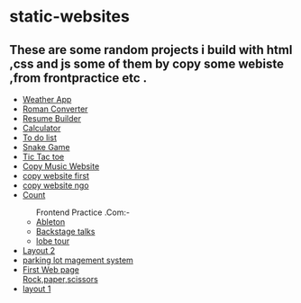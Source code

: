 # static-websites

<h2>These are some random projects i build with html ,css and js some of them by copy some webiste ,from frontpractice etc .
</h2>
<ul>
<li> <a href="https://aman1919.github.io/static-websites/weather/index.html">Weather App</a></li>

<li> <a href="https://aman1919.github.io/static-websites/roman/index.html">Roman Converter</a></li>

<li><a href="https://aman1919.github.io/static-websites/resume-Builder/index.html">Resume Builder</a></li>

<li><a href="https://aman1919.github.io/static-websites/calculator/calculator.html">Calculator</a></li>

<li><a href="https://aman1919.github.io/static-websites/To%20do%20list/index.html">To do list</a></li>

<li><a href="https://aman1919.github.io/static-websites/Snake%20game/index.html">Snake Game</a></li>

<li><a href="https://aman1919.github.io/static-websites/tic-tac-toe/index.html">Tic Tac toe</a></li>

<li><a href="https://aman1919.github.io/static-websites/copy%20%20music%20website/indexj.html">Copy Music Website</a></li>

 <li> <a href="https://aman1919.github.io/static-websites/copy%20website%20first/index2.html"
> copy website first</a> </li>
<li><a  href="https://aman1919.github.io/static-websites/copy%20website%20ngo/copy/nav.html">copy website ngo</a></li>

<li><a href="https://aman1919.github.io/static-websites/count-random/count.html">Count</a></li>

<ul>
Frontend Practice .Com:-

<li><a href ="https://aman1919.github.io/static-websites/frontend/Ableton/index.html">Ableton</a></li>

<li> <a href="https://aman1919.github.io/static-websites/frontend/backstage%20talks/">Backstage talks</a></li>

<li> <a href="https://aman1919.github.io/static-websites/frontend/lobe%20tour/">lobe tour</a></li>

</ul>

<li><a href="https://aman1919.github.io/static-websites/layout%202/ne_w.html">Layout 2</a></li>

 <li> <a href="https://aman1919.github.io/static-websites/parking_lot_mangement/plms.html">
parking lot magement system</a></li>
<li>
<a
href="https://aman1919.github.io/static-websites/responsive%20page/test.html">
First Web page
</a>
</li>
<a 
href= "https://aman1919.github.io/static-websites/rock-paper-scissors/index.html">Rock,paper,scissors</a></li>

<li><a  href="https://aman1919.github.io/static-websites/webpage%20layout%201/web_page.html">
layout 1 </a></li>

</ul>
